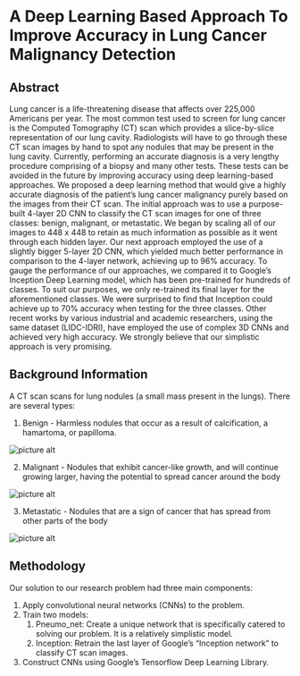 # A Deep Learning Based Approach To Improve Accuracy in Lung Cancer Malignancy Detection #

## Abstract ##
Lung cancer is a life-threatening disease that affects over 225,000 Americans per year. The most common test used to screen for lung cancer is the Computed Tomography (CT) scan which provides a slice-by-slice representation of our lung cavity. Radiologists will have to go through these CT scan images by hand to spot any nodules that may be present in the lung cavity. Currently, performing an accurate diagnosis is a very lengthy procedure comprising of a biopsy and many other tests. These tests can be avoided in the future by improving accuracy using deep learning-based approaches. We proposed a deep learning method that would give a highly accurate diagnosis of the patient’s lung cancer malignancy purely based on the images from their CT scan. The initial approach was to use a purpose-built 4-layer 2D CNN to classify the CT scan images for one of three classes: benign, malignant, or metastatic. We began by scaling all of our images to 448 x 448 to retain as much information as possible as it went through each hidden layer. Our next approach employed the use of a slightly bigger 5-layer 2D CNN, which yielded much better performance in comparison to the 4-layer network, achieving up to 96% accuracy. To gauge the performance of our approaches, we compared it to Google’s Inception Deep Learning model, which has been pre-trained for hundreds of classes. To suit our purposes, we only re-trained its final layer for the aforementioned classes. We were surprised to find that Inception could achieve up to 70% accuracy when testing for the three classes. Other recent works by various industrial and academic researchers, using the same dataset (LIDC-IDRI), have employed the use of complex 3D CNNs and achieved very high accuracy. We strongly believe that our simplistic approach is very promising.

## Background Information ##
A CT scan scans for lung nodules (a small mass present in the lungs). There are several types:

1. Benign - Harmless nodules that occur as a result of calcification, a hamartoma, or papilloma.

![picture alt](https://img.medscapestatic.com/pi/meds/ckb/44/17144tn.jpg)

2. Malignant - Nodules that exhibit cancer-like growth, and will continue growing larger, having the potential to spread cancer around the body

![picture alt](http://www.stritch.luc.edu/lumen/MedEd/Radio/curriculum/Harrisons/Oncology/Adenoca_lung1.jpg)

3. Metastatic - Nodules that are a sign of cancer that has spread from other parts of the body

![picture alt](https://prod-images.static.radiopaedia.org/images/283981/aa3c0ceb1f960fda8dc41876e1d6c4_gallery.jpg)

## Methodology ##
Our solution to our research problem had three main components:
1. Apply convolutional neural networks (CNNs) to the problem.
2. Train two models:
   1. Pneumo_net: Create a unique network that is specifically catered to solving our problem. It is a relatively simplistic model. 
   2. Inception: Retrain the last layer of Google’s “Inception network” to classify CT scan images. 
3. Construct CNNs using Google’s Tensorflow Deep Learning Library.

